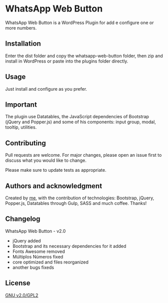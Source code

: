 # WhatsApp Web Button

WhatsApp Web Button is a WordPress Plugin for add e configure one or more numbers.

## Installation

Enter the dist folder and copy the whatsapp-web-button folder, then zip and install in WordPress or paste into the plugins folder directly.


## Usage

Just install and configure as you prefer.

## Important

The plugin use Datatables, the JavaScript dependencies of Bootstrap (jQuery and Popper.js) and some of his components: input group, modal, tooltip, utilities.

## Contributing

Pull requests are welcome. For major changes, please open an issue first to discuss what you would like to change.

Please make sure to update tests as appropriate.

## Authors and acknowledgment

Created by [me](https://github.com/flavisXavier), with the contribution of technologies: Bootstrap, jQuery, Popper.js, Datatables through Gulp, SASS and much coffee. Thanks!

## Changelog

WhatsApp Web Button - v2.0

- jQuery added
- Bootstrap and its necessary dependencies for it added
- Fonts Awesome removed
- Múltiplos Números fixed
- core optimized and files reorganized
- another bugs fixeds

## License

[GNU v2.0/GPL2](https://www.gnu.org/licenses/gpl-2.0.html)